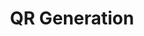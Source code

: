 ---
layout: module
title: QR Generation
authors: [korlibs]
category: Image
link: https://github.com/korlibs/korge-image-formats/tree/main/korim-qr
icon: /i/qr.png
---